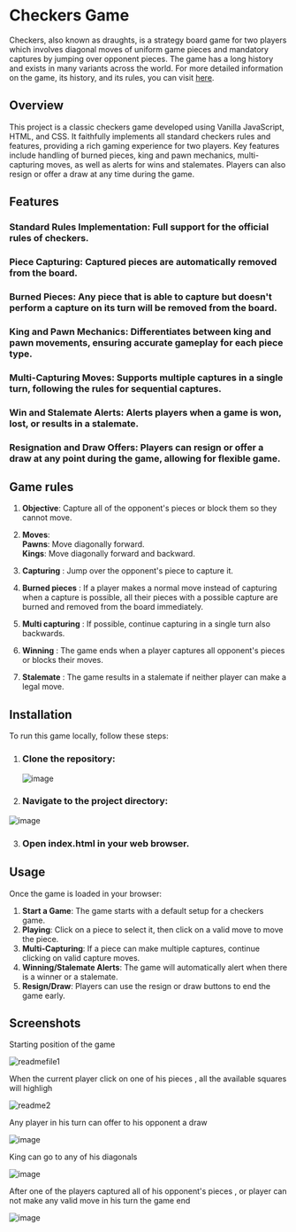 
# Checkers Game


Checkers, also known as draughts, is a strategy board game for two players which involves diagonal moves of uniform game pieces and mandatory captures by jumping over opponent pieces. The game has a long history and exists in many variants across the world. For more detailed information on the game, its history, and its rules, you can visit [here](https://en.wikipedia.org/wiki/Checkers).



## Overview
This project is a classic checkers game developed using Vanilla JavaScript, HTML, and CSS. It faithfully implements all standard checkers rules and features, providing a rich gaming experience for two players. Key features include handling of burned pieces, king and pawn mechanics, multi-capturing moves, as well as alerts for wins and stalemates. Players can also resign or offer a draw at any time during the game.



## Features

### Standard Rules Implementation: Full support for the official rules of checkers.
### Piece Capturing: Captured pieces are automatically removed from the board.
### Burned Pieces: Any piece that is able to capture but doesn't perform a capture on its turn will be removed from the board.
### King and Pawn Mechanics: Differentiates between king and pawn movements, ensuring accurate gameplay for each piece type.
### Multi-Capturing Moves: Supports multiple captures in a single turn, following the rules for sequential captures.
### Win and Stalemate Alerts: Alerts players when a game is won, lost, or results in a stalemate.
### Resignation and Draw Offers: Players can resign or offer a draw at any point during the game, allowing for flexible game.


## Game rules 

1. **Objective**: Capture all of the opponent's pieces or block them so they cannot move.
2. **Moves**:  
 **Pawns**: Move diagonally forward.   
 **Kings**: Move diagonally forward and backward.
   
3. **Capturing** : Jump over the opponent's piece to capture it.  

4. **Burned pieces** : If a player makes a normal move instead of capturing when a capture is possible, all their pieces with a possible capture are burned and removed from the board immediately.  

5. **Multi capturing** : If possible, continue capturing in a single turn also backwards.  

6. **Winning** : The game ends when a player captures all opponent's pieces or blocks their moves.  

7. **Stalemate** : The game results in a stalemate if neither player can make a legal move.

## Installation

To run this game locally, follow these steps:  
1. ### Clone the repository:

   ![image](https://github.com/ayubix/Checkers-game/assets/86429159/fcfc389e-0eb9-4a0f-ba61-525de0704635)
   
2. ### Navigate to the project directory:

 ![image](https://github.com/ayubix/Checkers-game/assets/86429159/ae0ccde8-4e77-4378-9f84-ef063ca7710f)


3. ### Open index.html in your web browser.


## Usage

Once the game is loaded in your browser:  
1. **Start a Game**: The game starts with a default setup for a checkers game.
2. **Playing**: Click on a piece to select it, then click on a valid move to move the piece.
3. **Multi-Capturing**: If a piece can make multiple captures, continue clicking on valid capture moves.
4. **Winning/Stalemate Alerts**: The game will automatically alert when there is a winner or a stalemate.
5. **Resign/Draw**: Players can use the resign or draw buttons to end the game early.
   


## Screenshots

Starting position of the game  


![readmefile1](https://github.com/ayubix/Checkers-game/assets/86429159/5afc1ede-952b-450f-9e5e-ee15f29a7fe3)




When the current player click on one of his pieces , all the available squares will highligh  

![readme2](https://github.com/ayubix/Checkers-game/assets/86429159/3dbca1ae-23f5-4153-b0e0-2114bb0303cd)



Any player in his turn can offer to his opponent a draw  

![image](https://github.com/ayubix/Checkers-game/assets/86429159/887defbf-3d83-4b29-aef5-5c693ecfe477)




King can go to any of his diagonals  

![image](https://github.com/ayubix/Checkers-game/assets/86429159/cee4081b-1476-4f67-8b5b-32cefe1f451a)


After one of the players captured all of his opponent's pieces , or player can not make any valid move in his turn  the game end  

![image](https://github.com/ayubix/Checkers-game/assets/86429159/9a3ec4fc-964d-46f5-af51-2ade6f3f28f6)
